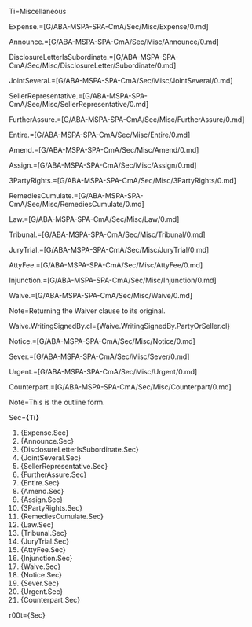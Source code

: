 Ti=Miscellaneous

Expense.=[G/ABA-MSPA-SPA-CmA/Sec/Misc/Expense/0.md]

Announce.=[G/ABA-MSPA-SPA-CmA/Sec/Misc/Announce/0.md]

DisclosureLetterIsSubordinate.=[G/ABA-MSPA-SPA-CmA/Sec/Misc/DisclosureLetter/Subordinate/0.md]

JointSeveral.=[G/ABA-MSPA-SPA-CmA/Sec/Misc/JointSeveral/0.md]

SellerRepresentative.=[G/ABA-MSPA-SPA-CmA/Sec/Misc/SellerRepresentative/0.md]

FurtherAssure.=[G/ABA-MSPA-SPA-CmA/Sec/Misc/FurtherAssure/0.md]

Entire.=[G/ABA-MSPA-SPA-CmA/Sec/Misc/Entire/0.md]

Amend.=[G/ABA-MSPA-SPA-CmA/Sec/Misc/Amend/0.md]

Assign.=[G/ABA-MSPA-SPA-CmA/Sec/Misc/Assign/0.md]

3PartyRights.=[G/ABA-MSPA-SPA-CmA/Sec/Misc/3PartyRights/0.md]

RemediesCumulate.=[G/ABA-MSPA-SPA-CmA/Sec/Misc/RemediesCumulate/0.md]

Law.=[G/ABA-MSPA-SPA-CmA/Sec/Misc/Law/0.md]

Tribunal.=[G/ABA-MSPA-SPA-CmA/Sec/Misc/Tribunal/0.md]

JuryTrial.=[G/ABA-MSPA-SPA-CmA/Sec/Misc/JuryTrial/0.md]

AttyFee.=[G/ABA-MSPA-SPA-CmA/Sec/Misc/AttyFee/0.md]

Injunction.=[G/ABA-MSPA-SPA-CmA/Sec/Misc/Injunction/0.md]

Waive.=[G/ABA-MSPA-SPA-CmA/Sec/Misc/Waive/0.md]

Note=Returning the Waiver clause to its original.

Waive.WritingSignedBy.cl={Waive.WritingSignedBy.PartyOrSeller.cl}

Notice.=[G/ABA-MSPA-SPA-CmA/Sec/Misc/Notice/0.md]

Sever.=[G/ABA-MSPA-SPA-CmA/Sec/Misc/Sever/0.md]

Urgent.=[G/ABA-MSPA-SPA-CmA/Sec/Misc/Urgent/0.md]

Counterpart.=[G/ABA-MSPA-SPA-CmA/Sec/Misc/Counterpart/0.md]

Note=This is the outline form.

Sec=<b>{Ti}</b><ol><li>{Expense.Sec}<li>{Announce.Sec}<li>{DisclosureLetterIsSubordinate.Sec}<li>{JointSeveral.Sec}<li>{SellerRepresentative.Sec}<li>{FurtherAssure.Sec}<li>{Entire.Sec}<li>{Amend.Sec}<li>{Assign.Sec}<li>{3PartyRights.Sec}<li>{RemediesCumulate.Sec}<li>{Law.Sec}<li>{Tribunal.Sec}<li>{JuryTrial.Sec}<li>{AttyFee.Sec}<li>{Injunction.Sec}<li>{Waive.Sec}<li>{Notice.Sec}<li>{Sever.Sec}<li>{Urgent.Sec}<li>{Counterpart.Sec}</ol>

r00t={Sec}
